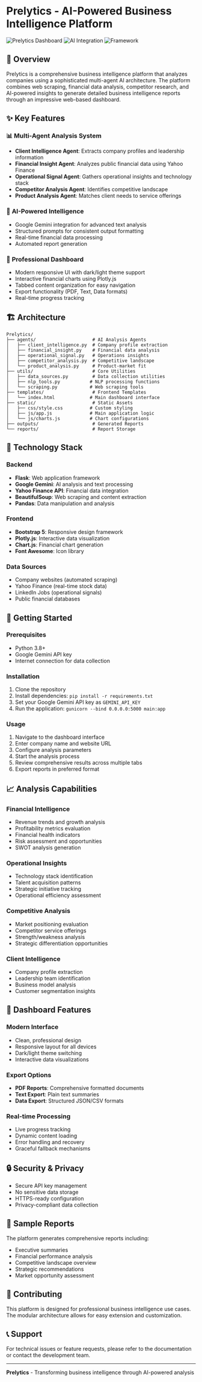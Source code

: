 # Prelytics - AI-Powered Business Intelligence Platform

![Prelytics Dashboard](https://img.shields.io/badge/Status-Production%20Ready-success)
![AI Integration](https://img.shields.io/badge/AI-Google%20Gemini-blue)
![Framework](https://img.shields.io/badge/Framework-Flask-lightgrey)

## 🚀 Overview

Prelytics is a comprehensive business intelligence platform that analyzes companies using a sophisticated multi-agent AI architecture. The platform combines web scraping, financial data analysis, competitor research, and AI-powered insights to generate detailed business intelligence reports through an impressive web-based dashboard.

## ✨ Key Features

### 📊 **Multi-Agent Analysis System**
- **Client Intelligence Agent**: Extracts company profiles and leadership information
- **Financial Insight Agent**: Analyzes public financial data using Yahoo Finance
- **Operational Signal Agent**: Gathers operational insights and technology stack
- **Competitor Analysis Agent**: Identifies competitive landscape
- **Product Analysis Agent**: Matches client needs to service offerings

### 🎯 **AI-Powered Intelligence**
- Google Gemini integration for advanced text analysis
- Structured prompts for consistent output formatting
- Real-time financial data processing
- Automated report generation

### 💼 **Professional Dashboard**
- Modern responsive UI with dark/light theme support
- Interactive financial charts using Plotly.js
- Tabbed content organization for easy navigation
- Export functionality (PDF, Text, Data formats)
- Real-time progress tracking

## 🏗️ Architecture

```
Prelytics/
├── agents/                     # AI Analysis Agents
│   ├── client_intelligence.py  # Company profile extraction
│   ├── financial_insight.py    # Financial data analysis
│   ├── operational_signal.py   # Operations insights
│   ├── competitor_analysis.py  # Competitive landscape
│   └── product_analysis.py     # Product-market fit
├── utils/                      # Core Utilities
│   ├── data_sources.py         # Data collection utilities
│   ├── nlp_tools.py           # NLP processing functions
│   └── scraping.py            # Web scraping tools
├── templates/                  # Frontend Templates
│   └── index.html             # Main dashboard interface
├── static/                     # Static Assets
│   ├── css/style.css          # Custom styling
│   ├── js/app.js              # Main application logic
│   └── js/charts.js           # Chart configurations
├── outputs/                    # Generated Reports
└── reports/                    # Report Storage
```

## 🔧 Technology Stack

### Backend
- **Flask**: Web application framework
- **Google Gemini**: AI analysis and text processing
- **Yahoo Finance API**: Financial data integration
- **BeautifulSoup**: Web scraping and content extraction
- **Pandas**: Data manipulation and analysis

### Frontend
- **Bootstrap 5**: Responsive design framework
- **Plotly.js**: Interactive data visualization
- **Chart.js**: Financial chart generation
- **Font Awesome**: Icon library

### Data Sources
- Company websites (automated scraping)
- Yahoo Finance (real-time stock data)
- LinkedIn Jobs (operational signals)
- Public financial databases

## 🚀 Getting Started

### Prerequisites
- Python 3.8+
- Google Gemini API key
- Internet connection for data collection

### Installation
1. Clone the repository
2. Install dependencies: `pip install -r requirements.txt`
3. Set your Google Gemini API key as `GEMINI_API_KEY`
4. Run the application: `gunicorn --bind 0.0.0.0:5000 main:app`

### Usage
1. Navigate to the dashboard interface
2. Enter company name and website URL
3. Configure analysis parameters
4. Start the analysis process
5. Review comprehensive results across multiple tabs
6. Export reports in preferred format

## 📈 Analysis Capabilities

### Financial Intelligence
- Revenue trends and growth analysis
- Profitability metrics evaluation
- Financial health indicators
- Risk assessment and opportunities
- SWOT analysis generation

### Operational Insights
- Technology stack identification
- Talent acquisition patterns
- Strategic initiative tracking
- Operational efficiency assessment

### Competitive Analysis
- Market positioning evaluation
- Competitor service offerings
- Strength/weakness analysis
- Strategic differentiation opportunities

### Client Intelligence
- Company profile extraction
- Leadership team identification
- Business model analysis
- Customer segmentation insights

## 🎨 Dashboard Features

### Modern Interface
- Clean, professional design
- Responsive layout for all devices
- Dark/light theme switching
- Interactive data visualizations

### Export Options
- **PDF Reports**: Comprehensive formatted documents
- **Text Export**: Plain text summaries
- **Data Export**: Structured JSON/CSV formats

### Real-time Processing
- Live progress tracking
- Dynamic content loading
- Error handling and recovery
- Graceful fallback mechanisms

## 🔒 Security & Privacy

- Secure API key management
- No sensitive data storage
- HTTPS-ready configuration
- Privacy-compliant data collection

## 📝 Sample Reports

The platform generates comprehensive reports including:
- Executive summaries
- Financial performance analysis
- Competitive landscape overview
- Strategic recommendations
- Market opportunity assessment

## 🤝 Contributing

This platform is designed for professional business intelligence use cases. The modular architecture allows for easy extension and customization.

## 📞 Support

For technical issues or feature requests, please refer to the documentation or contact the development team.

---

**Prelytics** - Transforming business intelligence through AI-powered analysis